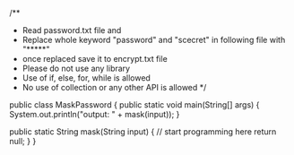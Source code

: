 /**
 * Read password.txt file and
 * Replace whole keyword "password" and "scecret" in following file with "*****"
 * once replaced save it to encrypt.txt file
 * Please do not use any library
 * Use of if, else, for, while is allowed
 * No use of collection or any other API is allowed
*/

public class MaskPassword {
  public static void main(String[] args) {
    System.out.println("output: " + mask(input));
  }
  
  public static String mask(String input) {
    // start programming here
    return null;
  }
}
